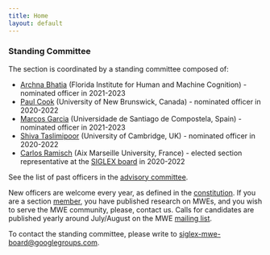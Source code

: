 ```yaml
---
title: Home
layout: default
---
```


### Standing Committee

The section is coordinated by a standing committee composed of:

- [Archna Bhatia](https://www.ihmc.us/groups/abhatia/) (Florida Institute for Human and Machine Cognition) - nominated officer in 2021-2023
- [Paul Cook](http://cs.unb.ca/~ccook1/) (University of New Brunswick, Canada) - nominated officer in 2020-2022
- [Marcos Garcia](https://citius.usc.es/equipo/investigadores-postdoutorais/marcos-garcia-gonzalez?language=en) (Universidade de Santiago de Compostela, Spain) - nominated officer in 2021-2023
- [Shiva Taslimipoor](https://shivaat.github.io/) (University of Cambridge, UK) - nominated officer in 2020-2022  
- [Carlos Ramisch](https://pageperso.lis-lab.fr/carlos.ramisch/) (Aix Marseille University, France) - elected section representative at the [SIGLEX board](https://siglex.org/board/2020.html) in 2020-2022

See the list of past officers in the [advisory committee](advisorycommittee).

New officers are welcome every year, as defined in the [constitution](constitution). If you are a section [member](members), you have published research on MWEs, and you wish to serve the MWE community, please, contact us. Calls for candidates are published yearly around July/August on the MWE [mailing list](../mailinglist).

To contact the standing committee, please write to [siglex-mwe-board@googlegroups.com](mailto:siglex-mwe-board@googlegroups.com).
